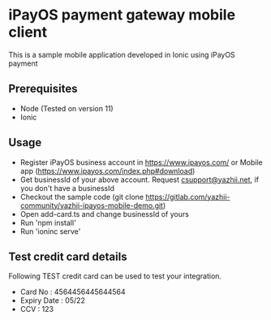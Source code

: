 # iPayOS payment gateway mobile client

This is a sample mobile application developed in Ionic using iPayOS payment

## Prerequisites
* Node (Tested on version 11)
* Ionic

## Usage
* Register iPayOS business account in https://www.ipayos.com/ or Mobile app (https://www.ipayos.com/index.php#download)
* Get businessId of your above account. Request csupport@yazhii.net, if you don't have a businessId
* Checkout the sample code (git clone https://gitlab.com/yazhii-community/yazhii-ipayos-mobile-demo.git) 
* Open add-card.ts and change businessId of yours
* Run 'npm install'
* Run 'ioninc serve'

## Test credit card details 
Following TEST credit card can be used to test your integration.

* Card No : 4564456445644564
* Expiry Date : 05/22
* CCV : 123
